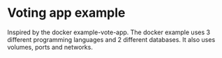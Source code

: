 # Voting app example

Inspired by the docker example-vote-app. The docker example uses 3 different programming languages and 2 different databases. It also uses volumes, ports and networks.
